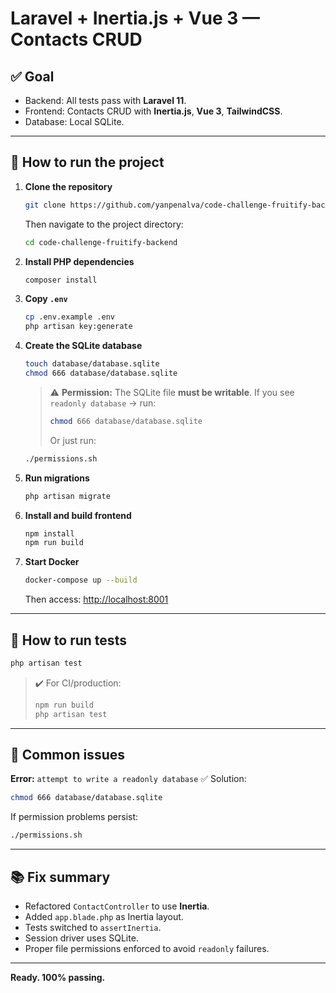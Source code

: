 # Laravel + Inertia.js + Vue 3 — Contacts CRUD

## ✅ Goal

-   Backend: All tests pass with **Laravel 11**.
-   Frontend: Contacts CRUD with **Inertia.js**, **Vue 3**, **TailwindCSS**.
-   Database: Local SQLite.

---

## 🚀 How to run the project

1. **Clone the repository**

    ```bash
    git clone https://github.com/yanpenalva/code-challenge-fruitify-backend
    ```

    Then navigate to the project directory:

    ```bash
    cd code-challenge-fruitify-backend
    ```

2. **Install PHP dependencies**

    ```bash
    composer install
    ```

3. **Copy `.env`**

    ```bash
    cp .env.example .env
    php artisan key:generate
    ```

4. **Create the SQLite database**

    ```bash
    touch database/database.sqlite
    chmod 666 database/database.sqlite
    ```

    > ⚠️ **Permission:** The SQLite file **must be writable**.
    > If you see `readonly database` → run:
    >
    > ```bash
    > chmod 666 database/database.sqlite
    > ```
    >
    > Or just run:

    ```bash
    ./permissions.sh
    ```

5. **Run migrations**

    ```bash
    php artisan migrate
    ```

6. **Install and build frontend**

    ```bash
    npm install
    npm run build
    ```

7. **Start Docker**

    ```bash
    docker-compose up --build
    ```

    Then access: [http://localhost:8001](http://localhost:8001)

---

## 🧪 How to run tests

```bash
php artisan test
```

> ✔️ For CI/production:
>
> ```bash
> npm run build
> php artisan test
> ```

---

## 📌 Common issues

**Error:** `attempt to write a readonly database`
✅ Solution:

```bash
chmod 666 database/database.sqlite
```

If permission problems persist:

```bash
./permissions.sh
```

---

## 📚 Fix summary

-   Refactored `ContactController` to use **Inertia**.
-   Added `app.blade.php` as Inertia layout.
-   Tests switched to `assertInertia`.
-   Session driver uses SQLite.
-   Proper file permissions enforced to avoid `readonly` failures.

---

**Ready. 100% passing.**
